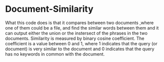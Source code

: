 # Document-Similarity
What this code does is that it compares between two documents ,where one of them could be a file, and find the similar words between them and it can output either the union or the instersect of the phrases in the two documents. Similarity is measured by binary cosine coefficient. The coefficient is a value between 0 and 1, where 1 indicates that the query (or document) is very similar to the document and 0 indicates that the query has no keywords in common with the document.
